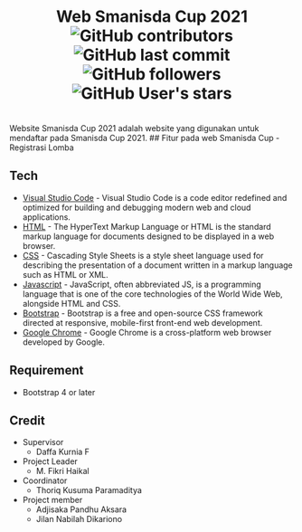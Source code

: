 <h1 align="center"> Web Smanisda Cup 2021 <br>
<img src="https://img.shields.io/github/contributors-anon/prmdtya/Smanisda-Cup-web" alt="GitHub contributors"> <img src="https://img.shields.io/github/last-commit/prmdtya/Smanisda-Cup-web" alt="GitHub last commit"> <img src="https://img.shields.io/github/followers/prmdtya?style=social" alt="GitHub followers"> <img src="https://img.shields.io/github/stars/prmdtya?style=social" alt="GitHub User's stars">
</h1>

<br>
Website Smanisda Cup 2021 adalah website yang digunakan untuk mendaftar pada Smanisda Cup 2021.
## Fitur pada web Smanisda Cup
- Registrasi Lomba

## Tech

- [Visual Studio Code](https://code.visualstudio.com/) - Visual Studio Code is a code editor redefined and optimized for building and debugging modern web and cloud applications.
- [HTML]() - The HyperText Markup Language or HTML is the standard markup language for documents designed to be displayed in a web browser.
- [CSS]() - Cascading Style Sheets is a style sheet language used for describing the presentation of a document written in a markup language such as HTML or XML.
- [Javascript]() - JavaScript, often abbreviated JS, is a programming language that is one of the core technologies of the World Wide Web, alongside HTML and CSS.
- [Bootstrap](https://getbootstrap.com/) - Bootstrap is a free and open-source CSS framework directed at responsive, mobile-first front-end web development.
- [Google Chrome](https://www.google.com/chrome/) - Google Chrome is a cross-platform web browser developed by Google.

## Requirement

- Bootstrap 4 or later

## Credit

- Supervisor
    - Daffa Kurnia F
- Project Leader
    - M. Fikri Haikal
- Coordinator
    - Thoriq Kusuma Paramaditya
- Project member
    - Adjisaka Pandhu Aksara
    - Jilan Nabilah Dikariono
